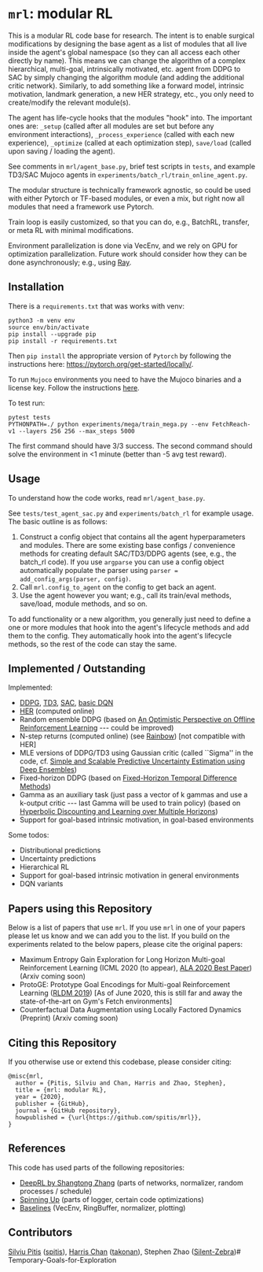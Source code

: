 # `mrl`: modular RL

This is a modular RL code base for research. The intent is to enable surgical modifications by designing the base agent as a list of modules that all live inside the agent's global namespace (so they can all access each other directly by name). This means we can change the algorithm of a complex hierarchical, multi-goal, intrinsically motivated, etc. agent from DDPG to SAC by simply changing the algorithm module (and adding the additional critic network). Similarly, to add something like a forward model, intrinsic motivation, landmark generation, a new HER strategy, etc., you only need to create/modify the relevant module(s). 

The agent has life-cycle hooks that the modules "hook" into. The important ones are: `_setup` (called after all modules are set but before any environment interactions), `_process_experience` (called with each new experience), `_optimize` (called at each optimization step), `save/load` (called upon saving / loading the agent). 

See comments in `mrl/agent_base.py`, brief test scripts in `tests`, and example TD3/SAC Mujoco agents in `experiments/batch_rl/train_online_agent.py`. 

The modular structure is technically framework agnostic, so could be used with either Pytorch or TF-based modules, or even a mix, but right now all modules that need a framework use Pytorch. 

Train loop is easily customized, so that you can do, e.g., BatchRL, transfer, or meta RL with minimal modifications. 

Environment parallelization is done via VecEnv, and we rely on GPU for optimization parallelization. Future work should consider how they can be done asynchronously; e.g., using [Ray](https://ray.readthedocs.io/en/latest/). 

## Installation

There is a `requirements.txt` that was works with venv:

```
python3 -m venv env
source env/bin/activate
pip install --upgrade pip
pip install -r requirements.txt
```

Then `pip install` the appropriate version of `Pytorch` by following the instructions here: https://pytorch.org/get-started/locally/.

To run `Mujoco` environments you need to have the Mujoco binaries and a license key. Follow the instructions [here](https://github.com/openai/mujoco-py#obtaining-the-binaries-and-license-key).

To test run:

```
pytest tests
PYTHONPATH=./ python experiments/mega/train_mega.py --env FetchReach-v1 --layers 256 256 --max_steps 5000
```

The first command should have 3/3 success.
The second command should solve the environment in <1 minute (better than -5 avg test reward). 

## Usage

To understand how the code works, read `mrl/agent_base.py`. 

See `tests/test_agent_sac.py` and `experiments/batch_rl` for example usage. The basic outline is as follows:

1. Construct a config object that contains all the agent hyperparameters and modules. There are some existing base configs / convenience methods for creating default SAC/TD3/DDPG agents (see, e.g., the batch_rl code). If you use `argparse` you can use a config object automatically populate the parser using `parser = add_config_args(parser, config)`. 
2. Call `mrl.config_to_agent` on the config to get back an agent. 
3. Use the agent however you want; e.g., call its train/eval methods, save/load, module methods, and so on. 

To add functionality or a new algorithm, you generally just need to define a one or more modules that hook into the agent's lifecycle methods and add them to the config. They automatically hook into the agent's lifecycle methods, so the rest of the code can stay the same. 

## Implemented / Outstanding

Implemented:
- [DDPG](https://arxiv.org/abs/1509.02971), [TD3](https://arxiv.org/abs/1802.09477), [SAC](https://arxiv.org/abs/1801.01290), [basic DQN](https://arxiv.org/abs/1312.5602)
- [HER](https://arxiv.org/abs/1707.01495) (computed online) 
- Random ensemble DDPG (based on [An Optimistic Perspective on Offline Reinforcement Learning](https://arxiv.org/abs/1907.04543) --- could be improved)
- N-step returns (computed online) (see [Rainbow](https://arxiv.org/pdf/1710.02298.pdf)) [not compatible with HER]
- MLE versions of DDPG/TD3 using Gaussian critic (called ``Sigma'' in the code, cf. [Simple and Scalable Predictive Uncertainty Estimation using Deep Ensembles](https://arxiv.org/abs/1612.01474))
- Fixed-horizon DDPG (based on [Fixed-Horizon Temporal Difference Methods](https://arxiv.org/abs/1909.03906))
- Gamma as an auxiliary task (just pass a vector of k gammas and use a k-output critic --- last Gamma will be used to train policy) (based on [Hyperbolic Discounting and Learning over Multiple Horizons](https://arxiv.org/abs/1902.06865))
- Support for goal-based intrinsic motivation, in goal-based environments 

Some todos:
- Distributional predictions
- Uncertainty predictions
- Hierarchical RL
- Support for goal-based intrinsic motivation in general environments
- DQN variants

## Papers using this Repository

Below is a list of papers that use `mrl`. If you use `mrl` in one of your papers please let us know and we can add you to the list. If you build on the experiments related to the below papers, please cite the original papers:

- Maximum Entropy Gain Exploration for Long Horizon Multi-goal Reinforcement Learning (ICML 2020 (to appear), [ALA 2020 Best Paper](https://ala2020.vub.ac.be/papers/ALA2020_paper_25.pdf)) (Arxiv coming soon)
- ProtoGE: Prototype Goal Encodings for Multi-goal Reinforcement Learning ([RLDM 2019](https://takonan.github.io/docs/2019_protoge_rldm.pdf)) [As of June 2020, this is still far and away the state-of-the-art on Gym's Fetch environments]
- Counterfactual Data Augmentation using Locally Factored Dynamics (Preprint) (Arxiv coming soon)


## Citing this Repository

If you otherwise use or extend this codebase, please consider citing:

```
@misc{mrl,
  author = {Pitis, Silviu and Chan, Harris and Zhao, Stephen},
  title = {mrl: modular RL},
  year = {2020},
  publisher = {GitHub},
  journal = {GitHub repository},
  howpublished = {\url{https://github.com/spitis/mrl}},
}
```

## References

This code has used parts of the following repositories:

- [DeepRL by Shangtong Zhang](https://github.com/ShangtongZhang/DeepRL) (parts of networks, normalizer, random processes / schedule)
- [Spinning Up](https://spinningup.openai.com/en/latest/index.html) (parts of logger, certain code optimizations)
- [Baselines](https://github.com/openai/baselines) (VecEnv, RingBuffer, normalizer, plotting)

## Contributors

[Silviu Pitis](https://silviupitis.com) ([spitis](https://github.com/spitis)), [Harris Chan](https://takonan.github.io/) ([takonan](https://github.com/Takonan)), Stephen Zhao ([Silent-Zebra](https://github.com/Silent-Zebra))# Temporary-Goals-for-Exploration
